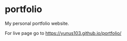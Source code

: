 # portfolio
My personal portfolio website.

For live page go to https://yunus103.github.io/portfolio/